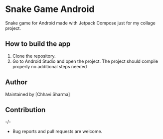 # <color red > Snake Game Android</color>
Snake game for Android made with Jetpack Compose just for my collage project. 


## How to build the app
1. Clone the repository.
2. Go to Android Studio and open the project.
The project should compile properly no additional steps needed

## Author
Maintained by [Chhavi Sharma]

## Contribution

-/-

* Bug reports and pull requests are welcome.

